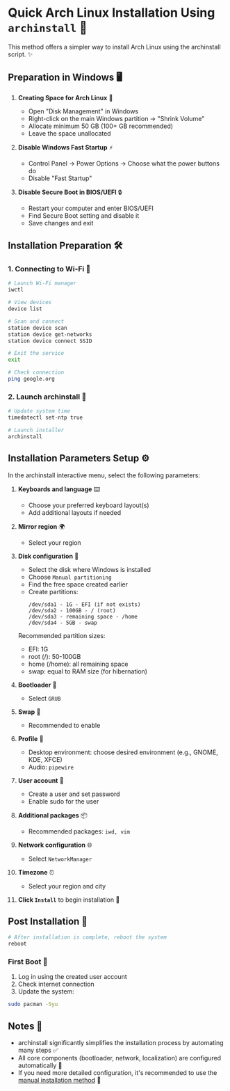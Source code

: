 # Quick Arch Linux Installation Using `archinstall` 🚀

This method offers a simpler way to install Arch Linux using the archinstall script. ✨

## Preparation in Windows 🖥️

1. **Creating Space for Arch Linux** 💾
   - Open "Disk Management" in Windows
   - Right-click on the main Windows partition → "Shrink Volume"
   - Allocate minimum 50 GB (100+ GB recommended)
   - Leave the space unallocated

2. **Disable Windows Fast Startup** ⚡
   - Control Panel → Power Options → Choose what the power buttons do
   - Disable "Fast Startup"

3. **Disable Secure Boot in BIOS/UEFI** 🔒
   - Restart your computer and enter BIOS/UEFI
   - Find Secure Boot setting and disable it
   - Save changes and exit

## Installation Preparation 🛠️

### 1. Connecting to Wi-Fi 📡

```bash
# Launch Wi-Fi manager
iwctl

# View devices
device list

# Scan and connect
station device scan
station device get-networks
station device connect SSID

# Exit the service
exit

# Check connection
ping google.org
```

### 2. Launch archinstall 🎯

```bash
# Update system time
timedatectl set-ntp true

# Launch installer
archinstall
```

## Installation Parameters Setup ⚙️

In the archinstall interactive menu, select the following parameters:

1. **Keyboards and language** ⌨️
   - Choose your preferred keyboard layout(s)
   - Add additional layouts if needed

2. **Mirror region** 🌍
   - Select your region

3. **Disk configuration** 💽
   - Select the disk where Windows is installed
   - Choose `Manual partitioning`
   - Find the free space created earlier
   - Create partitions:
     ```
     /dev/sda1 - 1G - EFI (if not exists)
     /dev/sda2 - 100GB - / (root)
     /dev/sda3 - remaining space - /home
     /dev/sda4 - 5GB - swap
     ```
   Recommended partition sizes:
   - EFI: 1G
   - root (/): 50-100GB
   - home (/home): all remaining space
   - swap: equal to RAM size (for hibernation)

4. **Bootloader** 🥾
   - Select `GRUB`

5. **Swap** 💫
   - Recommended to enable

6. **Profile** 👤
   - Desktop environment: choose desired environment (e.g., GNOME, KDE, XFCE)
   - Audio: `pipewire`

7. **User account** 🔑
   - Create a user and set password
   - Enable sudo for the user

8. **Additional packages** 📦
   - Recommended packages: `iwd, vim`

9. **Network configuration** 🌐
   - Select `NetworkManager`

10. **Timezone** ⏰
    - Select your region and city

11. **Click `Install`** to begin installation 🚀

## Post Installation 🎉

```bash
# After installation is complete, reboot the system
reboot
```

### First Boot 🌟

1. Log in using the created user account
2. Check internet connection
3. Update the system:

```bash
sudo pacman -Syu
```

## Notes 📝

- archinstall significantly simplifies the installation process by automating many steps ✅
- All core components (bootloader, network, localization) are configured automatically 🔄
- If you need more detailed configuration, it's recommended to use the [manual installation method](./INSTALL_MANUALLY.md) 📖